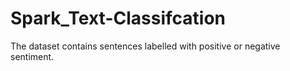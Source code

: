 # Spark_Text-Classifcation
 The dataset contains sentences labelled with positive or negative sentiment.
